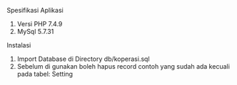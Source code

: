 Spesifikasi Aplikasi
1. Versi PHP 7.4.9
2. MySql 5.7.31

Instalasi
1. Import Database di Directory db/koperasi.sql
2. Sebelum di gunakan boleh hapus record contoh yang sudah ada kecuali pada tabel: Setting
